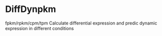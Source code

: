 # DiffDynpkm
fpkm/rpkm/cpm/tpm Calculate differential expression and predic dynamic expression in different conditions
